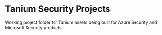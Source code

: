 # Tanium Security Projects

Working project folder for Tanium assets being built for Azure Security and Microsoft Security products.
